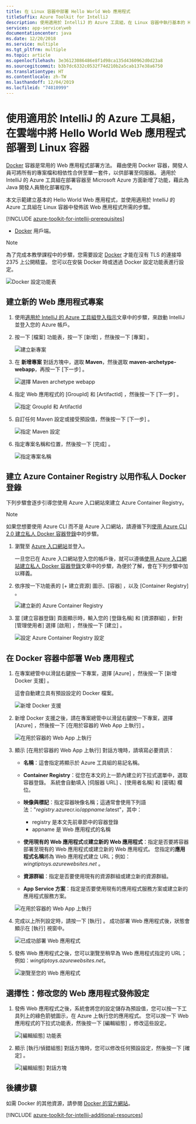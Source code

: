 ```yaml
---
title: 在 Linux 容器中部署 Hello World Web 應用程式
titleSuffix: Azure Toolkit for IntelliJ
description: 使用適用於 IntelliJ 的 Azure 工具組，在 Linux 容器中執行基本的 Hello World Web 應用程式並部署到雲端。
services: app-service\web
documentationcenter: java
ms.date: 12/20/2018
ms.service: multiple
ms.tgt_pltfrm: multiple
ms.topic: article
ms.openlocfilehash: 3e36123086486e8f1d98ca135d4360962d0d23a8
ms.sourcegitcommit: b3b7dc6332c0532f74d210b2a5cab137e38a6750
ms.translationtype: HT
ms.contentlocale: zh-TW
ms.lasthandoff: 12/04/2019
ms.locfileid: "74810999"
---
```

# <a name="deploy-a-hello-world-web-app-to-a-linux-container-in-the-cloud-using-the-azure-toolkit-for-intellij"></a>使用適用於 IntelliJ 的 Azure 工具組，在雲端中將 Hello World Web 應用程式部署到 Linux 容器

[Docker] 容器是常用的 Web 應用程式部署方法。 藉由使用 Docker 容器，開發人員可將所有的專案檔和相依性合併至單一套件，以供部署至伺服器。 適用於 IntelliJ 的 Azure 工具組在部署容器至 Microsoft Azure 方面新增了功能，藉此為 Java 開發人員簡化部署程序。

本文示範建立基本的 Hello World Web 應用程式，並使用適用於 IntelliJ 的 Azure 工具組在 Linux 容器中發佈該 Web 應用程式所需的步驟。

[!INCLUDE [azure-toolkit-for-intellij-prerequisites](../includes/azure-toolkit-for-intellij-prerequisites.md)]
* [Docker] 用戶端。

> [!NOTE]
>
> 為了完成本教學課程中的步驟，您需要設定 [Docker] 才能在沒有 TLS 的連接埠 2375 上公開精靈。 您可以在安裝 Docker 時或透過 Docker 設定功能表進行設定。
>
> ![Docker 設定功能表][docker-settings-menu]
>

## <a name="create-a-new-web-app-project"></a>建立新的 Web 應用程式專案

1. 使用[適用於 IntelliJ 的 Azure 工具組登入指示](https://docs.microsoft.com/azure/java/intellij/azure-toolkit-for-intellij-sign-in-instructions)文章中的步驟，來啟動 IntelliJ 並登入您的 Azure 帳戶。

1. 按一下 [檔案]  功能表，按一下 [新增]  ，然後按一下 [專案]  。
   
   ![建立新專案][file-new-project]

1. 在 **新增專案** 對話方塊中，選取 **Maven**，然後選取 **maven-archetype-webapp**，再按一下 [下一步]  。
   
   ![選擇 Maven archetype webapp][maven-archetype-webapp]
   
1. 指定 Web 應用程式的 [GroupId]  和 [ArtifactId]  ，然後按一下 [下一步]  。
   
   ![指定 GroupId 和 ArtifactId][groupid-and-artifactid]

1. 自訂任何 Maven 設定或接受預設值，然後按一下 [下一步]  。
   
   ![指定 Maven 設定][maven-options]

1. 指定專案名稱和位置，然後按一下 [完成]  。
   
   ![指定專案名稱][project-name]

## <a name="create-an-azure-container-registry-to-use-as-a-private-docker-registry"></a>建立 Azure Container Registry 以用作私人 Docker 登錄

下列步驟會逐步引導您使用 Azure 入口網站來建立 Azure Container Registry。

> [!NOTE]
>
> 如果您想要使用 Azure CLI 而不是 Azure 入口網站，請遵循下列[使用 Azure CLI 2.0 建立私人 Docker 容器登錄][Create Docker Registry using Azure CLI]中的步驟。
>

1. 瀏覽至 [Azure 入口網站]並登入。

   一旦您已在 Azure 入口網站登入您的帳戶後，就可以遵循[使用 Azure 入口網站建立私人 Docker 容器登錄]文章中的步驟，為便於了解，會在下列步驟中加以釋義。

1. 依序按一下功能表的 [+ 建立資源]  圖示、[容器]  ，以及 [Container Registry]  。
   
   ![建立新的 Azure Container Registry][create-container-registry-01]

1. 當 [建立容器登錄]  頁面顯示時，輸入您的 [登錄名稱]  和 [資源群組]  ，針對 [管理使用者]  選擇 [啟用]  ，然後按一下 [建立]  。

   ![設定 Azure Container Registry 設定][create-container-registry-02]

## <a name="deploy-your-web-app-in-a-docker-container"></a>在 Docker 容器中部署 Web 應用程式

1. 在專案總管中以滑鼠右鍵按一下專案，選擇 [Azure]  ，然後按一下 [新增 Docker 支援]  。

   這會自動建立具有預設設定的 Docker 檔案。

   ![新增 Docker 支援][add-docker-support]

1. 新增 Docker 支援之後，請在專案總管中以滑鼠右鍵按一下專案，選擇 [Azure]  ，然後按一下 [在用於容器的 Web App 上執行]  。

   ![在用於容器的 Web App 上執行][run-on-web-app-for-containers]

1. 顯示 [在用於容器的 Web App 上執行]  對話方塊時，請填寫必要資訊：

   * **名稱**：這會指定將顯示於 Azure 工具組的易記名稱。 

   * **Container Registry**：從您在本文的上一節內建立的下拉式選單中，選取容器登錄。 系統會自動填入 [伺服器 URL]  、[使用者名稱]  和 [密碼]  欄位。

   * **映像與標記**：指定容器映像名稱；這通常會使用下列語法："*registry*.azurecr.io/*appname*:latest"，其中： 
      * registry  是本文先前章節中的容器登錄 
      * appname  是 Web 應用程式的名稱 

   * **使用現有的 Web 應用程式**或**建立新的 Web 應用程式**：指定是否要將容器部署至現有的 Web 應用程式或建立新的 Web 應用程式。 您指定的**應用程式名稱**將為 Web 應用程式建立 URL；例如：*wingtiptoys.azurewebsites.net* 。

   * **資源群組**：指定是否要使用現有的資源群組或建立新的資源群組。 

   * **App Service 方案**：指定是否要使用現有的應用程式服務方案或建立新的應用程式服務方案。 

   ![在用於容器的 Web App 上執行][run-on-web-app-linux]

1. 完成以上所列設定時，請按一下 [執行]  。 成功部署 Web 應用程式後，狀態會顯示在 [執行]  視窗中。

   ![已成功部署 Web 應用程式][successfully-deployed]

1. 發佈 Web 應用程式之後，您可以瀏覽至稍早為 Web 應用程式指定的 URL；例如：*wingtiptoys.azurewebsites.net*。

   ![瀏覽至您的 Web 應用程式][browsing-to-web-app]

## <a name="optional-modify-your-web-app-publish-settings"></a>選擇性：修改您的 Web 應用程式發佈設定

1. 發佈 Web 應用程式之後，系統會將您的設定儲存為預設值，您可以按一下工具列上的綠色箭號圖示，在 Azure 上執行您的應用程式。 您可以按一下 Web 應用程式的下拉式功能表，然後按一下 [編輯組態]  ，修改這些設定。

   ![[編輯組態] 功能表][edit-configuration-menu]

1. 顯示 [執行/偵錯組態]  對話方塊時，您可以修改任何預設設定，然後按一下 [確定]  。

   ![[編輯組態] 對話方塊][edit-configuration-dialog]

## <a name="next-steps"></a>後續步驟

如需 Docker 的其他資源，請參閱 [Docker 的官方網站][Docker]。

[!INCLUDE [azure-toolkit-for-intellij-additional-resources](../includes/azure-toolkit-for-intellij-additional-resources.md)]

<!-- URL List -->

[Azure 入口網站]: https://portal.azure.com/
[使用 Azure 入口網站建立私人 Docker 容器登錄]: /azure/container-registry/container-registry-get-started-portal
[Azure for Java Developers]: https://docs.microsoft.com/azure/java/
[Java Tools for Visual Studio Team Services]: https://java.visualstudio.com/
[Create Docker Registry using Azure CLI]: /azure/container-registry/container-registry-get-started-azure-cli

[Docker]: https://www.docker.com/
[Configuring artifacts]: https://www.jetbrains.com/help/idea/2016.1/configuring-artifacts.html

<!-- IMG List -->

[add-docker-support]: media/azure-toolkit-for-intellij-hello-world-web-app-linux/add-docker-support.png
[browsing-to-web-app]:  media/azure-toolkit-for-intellij-hello-world-web-app-linux/browsing-to-web-app.png
[create-container-registry-01]: media/azure-toolkit-for-intellij-hello-world-web-app-linux/create-container-registry-01.png
[create-container-registry-02]: media/azure-toolkit-for-intellij-hello-world-web-app-linux/create-container-registry-02.png
[docker-settings-menu]: media/azure-toolkit-for-intellij-hello-world-web-app-linux/docker-settings-menu.png
[edit-configuration-dialog]: media/azure-toolkit-for-intellij-hello-world-web-app-linux/edit-configuration-dialog.png
[edit-configuration-menu]: media/azure-toolkit-for-intellij-hello-world-web-app-linux/edit-configuration-menu.png
[file-new-project]: media/azure-toolkit-for-intellij-hello-world-web-app-linux/file-new-project.png
[groupid-and-artifactid]: media/azure-toolkit-for-intellij-hello-world-web-app-linux/groupid-and-artifactid.png
[maven-archetype-webapp]: media/azure-toolkit-for-intellij-hello-world-web-app-linux/maven-archetype-webapp.png
[maven-options]: media/azure-toolkit-for-intellij-hello-world-web-app-linux/maven-options.png
[project-name]: media/azure-toolkit-for-intellij-hello-world-web-app-linux/project-name.png
[run-on-web-app-for-containers]: media/azure-toolkit-for-intellij-hello-world-web-app-linux/run-on-web-app-for-containers.png
[run-on-web-app-linux]: media/azure-toolkit-for-intellij-hello-world-web-app-linux/run-on-web-app-linux.png
[successfully-deployed]: media/azure-toolkit-for-intellij-hello-world-web-app-linux/successfully-deployed.png
